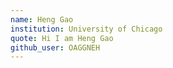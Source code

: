 ```yaml
---
name: Heng Gao
institution: University of Chicago
quote: Hi I am Heng Gao
github_user: OAGGNEH
---
```

